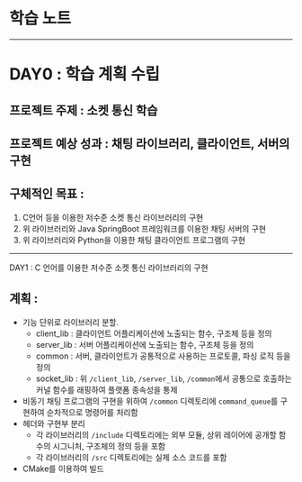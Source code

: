 # 학습 노트
---
# DAY0 : 학습 계획 수립
## 프로젝트 주제 : 소켓 통신 학습
## 프로젝트 예상 성과 : 채팅 라이브러리, 클라이언트, 서버의 구현
## 구체적인 목표 : 
1. C언어 등을 이용한 저수준 소켓 통신 라이브러리의 구현
2. 위 라이브러리와 Java SpringBoot 프레임워크를 이용한 채팅 서버의 구현
3. 위 라이브러리와 Python을 이용한 채팅 클라이언트 프로그램의 구현
---
DAY1 : C 언어를 이용한 저수준 소켓 통신 라이브러리의 구현
## 계획 : 
- 기능 단위로 라이브러리 분할. 
  - client_lib : 클라이언트 어플리케이션에 노출되는 함수, 구조체 등을 정의
  - server_lib : 서버 어플리케이션에 노출되는 함수, 구조체 등을 정의
  - common : 서버, 클라이언트가 공통적으로 사용하는 프로토콜, 파싱 로직 등을 정의
  - socket_lib : 위 ```/client_lib```, ```/server_lib```, ```/common```에서 공통으로 호출하는 커널 함수를 래핑하여 플랫폼 종속성을 통제
- 비동기 채팅 프로그램의 구현을 위하여 ```/common``` 디렉토리에 ```command_queue```를 구현하여 순차적으로 명령어를 처리함
- 헤더와 구현부 분리
  - 각 라이브러리의 ```/include``` 디렉토리에는 외부 모듈, 상위 레이어에 공개할 함수의 시그니처, 구조체의 정의 등을 포함
  - 각 라이브러리의 ```/src``` 디렉토리에는 실제 소스 코드를 포함
- CMake를 이용하여 빌드
